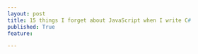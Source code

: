 ```yaml
---
layout: post
title: 15 things I forget about JavaScript when I write C#
published: True
feature: 

---
```


